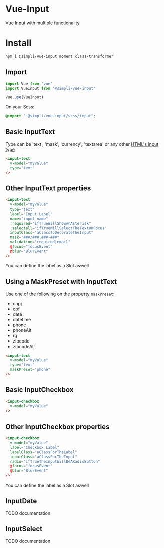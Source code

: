 # Vue-Input

Vue Input with multiple functionality

# Install
```
npm i @simpli/vue-input moment class-transformer
```

## Import
```typescript
import Vue from 'vue'
import VueInput from '@simpli/vue-input'

Vue.use(VueInput)
```
On your Scss:
```scss
@import "~@simpli/vue-input/scss/input";
```

## Basic InputText
Type can be 'text', 'mask', 'currency', 'textarea' or any other [HTML's input type](https://developer.mozilla.org/pt-BR/docs/Web/HTML/Element/input)
```html
<input-text
  v-model="myValue"
  type="text"
/>
```

## Other InputText properties
```html
<input-text
  v-model="myValue"
  type="text"
  label="Input Label"
  name="input-name"
  :required="ifTrueWillShowAnAsterisk"
  :selectall="ifTrueWillSelectTheTextOnFocus"
  inputClass="aClassToDecorateTheInput"
  mask="###/###.###-###"
  validation="required|email"
  @focus="focusEvent"
  @blur="BlurEvent"
/>
```
You can define the label as a Slot aswell

## Using a MaskPreset with InputText
Use one of the following on the property `maskPreset`:
- cnpj
- cpf
- date
- datetime
- phone
- phoneAlt
- rg
- zipcode
- zipcodeAlt

```html
<input-text
  v-model="myValue"
  type="text"
  maskPreset="phone"
/>
```

## Basic InputCheckbox
```html
<input-checkbox
  v-model="myValue"
/>
```

## Other InputCheckbox properties
```html
<input-checkbox
  v-model="myValue"
  label="Checkbox Label"
  labelClass="aClassForTheLabel"
  inputClass="aClassForTheInput"
  radio="ifTrueTheInputWillBeARadioButton"
  @focus="focusEvent"
  @blur="BlurEvent"
/>
```
You can define the label as a Slot aswell

## InputDate
TODO documentation

## InputSelect
TODO documentation
